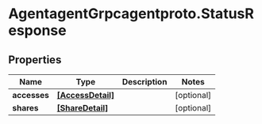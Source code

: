 # AgentagentGrpcagentproto.StatusResponse

## Properties
Name | Type | Description | Notes
------------ | ------------- | ------------- | -------------
**accesses** | [**[AccessDetail]**](AccessDetail.md) |  | [optional] 
**shares** | [**[ShareDetail]**](ShareDetail.md) |  | [optional] 
